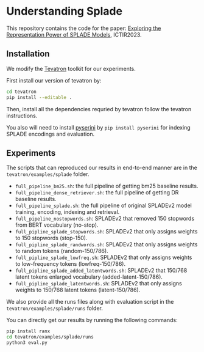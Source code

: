 # Understanding Splade

This repository contains the code for the paper: [Exploring the Representation Power of SPLADE Models](https://arxiv.org/pdf/2306.16680.pdf), ICTIR2023.

## Installation
We modify the [Tevatron](https://github.com/texttron/tevatron/) toolkit for our experiments.

First install our version of tevatron by:
```bash
cd tevatron
pip install --editable .
```
Then, install all the dependencies requried by tevatron follow the tevatron instructions.

You also will need to install [pyserini](https://github.com/castorini/pyserini) by `pip install pyserini` for indexing SPLADE encodings and evaluation.


## Experiments
The scripts that can reproduced our results in end-to-end manner are in the `tevatron/examples/splade` folder.

- `full_pipeline_bm25.sh`: the full pipeline of getting bm25 baseline results.
- `full_pipeline_dense_retriever.sh`: the full pipeline of getting DR baseline results.
- `full_pipeline_splade.sh`: the full pipeline of original SPLADEv2 model training, encoding, indexing and retrieval.
- `full_pipeline_nostopwords.sh`: SPLADEv2 that removed 150 stopwords from BERT vocabulary (no-stop).
- `full_pipline_splade_stopwords.sh`: SPLADEv2 that only assigns weights to 150 stopwords (stop-150).
- `full_pipline_splade_randwords.sh`: SPLADEv2 that only assigns weights to random tokens (random-150/786).
- `full_pipline_splade_lowfreq.sh`: SPLADEv2 that only assigns weights to low-frequency tokens (lowfreq-150/786).
- `full_pipline_splade_added_latentwords.sh`: SPLADEv2 that 150/768 latent tokens enlarged vocabulary (added-latent-150/786).
- `full_pipline_splade_latentwords.sh`: SPLADEv2 that only assigns weights to 150/768 latent tokens (latent-150/786).

We also provide all the runs files along with evaluation script in the `tevatron/examples/splade/runs` folder.

You can directly get our results by running the following commands:
```bash
pip install ranx
cd tevatron/examples/splade/runs
python3 eval.py
```
